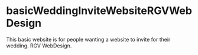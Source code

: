 # basicWeddingInviteWebsiteRGVWebDesign
This basic website is for people wanting a website to invite for their wedding. RGV WebDesign.
